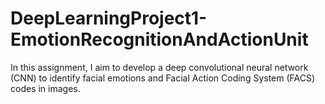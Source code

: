 # DeepLearningProject1-EmotionRecognitionAndActionUnit
In this assignment, I aim to develop a deep convolutional neural network (CNN) to identify facial emotions and Facial Action Coding System (FACS) codes in images.
